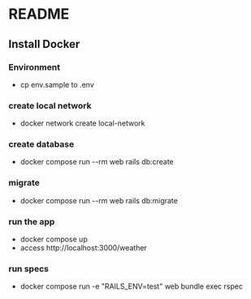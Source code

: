 # README

## Install Docker

### Environment
- cp env.sample to .env
### create local network
- docker network create local-network

### create database
- docker compose run --rm web rails db:create

### migrate
- docker compose run --rm web rails db:migrate

### run the app
- docker compose up
- access http://localhost:3000/weather

### run specs
- docker compose run -e "RAILS_ENV=test" web bundle exec rspec
